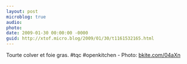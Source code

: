 ```yaml
---
layout: post
microblog: true
audio: 
photo: 
date: 2009-01-30 00:00:00 -0000
guid: http://xtof.micro.blog/2009/01/30/t1161532165.html
---
```

Tourte colver et foie gras. #tqc #openkitchen - Photo: [bkite.com/04aXn](http://bkite.com/04aXn)
